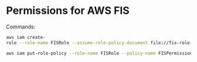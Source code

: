 # Permissions for AWS FIS

Commands: 
```bash
aws iam create-
role --role-name FISRole --assume-role-policy-document file://fis-role-trust-policy.json
``` 

```bash
aws iam put-role-policy --role-name FISRole --policy-name FISPermissions --policy-document file://fis-permissions.json
```